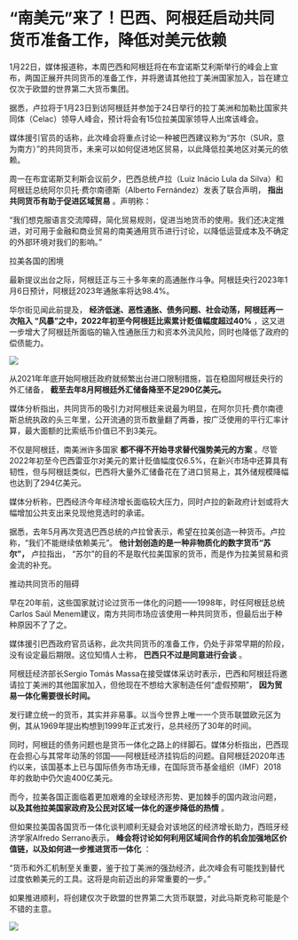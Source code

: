 # “南美元”来了！巴西、阿根廷启动共同货币准备工作，降低对美元依赖

1月22日，媒体报道称，本周巴西和阿根廷将在布宜诺斯艾利斯举行的峰会上宣布，两国正展开共同货币的准备工作，并将邀请其他拉丁美洲国家加入，旨在建立仅次于欧盟的世界第二大货币集团。

据悉，卢拉将于1月23日到访阿根廷并参加于24日举行的拉丁美洲和加勒比国家共同体（Celac）领导人峰会，预计将会有15位拉美国家领导人出席该峰会。

媒体援引官员的话称，此次峰会将重点讨论一种被巴西建议称为“苏尔（SUR，意为南方）”的共同货币，未来可以如何促进地区贸易，以此降低拉美地区对美元的依赖。

周一在布宜诺斯艾利斯会议前夕，巴西总统卢拉（Luiz Inácio Lula da Silva）和阿根廷总统阿尔贝托·费尔南德斯（Alberto
Fernández）发表了联合声明， **指出共同货币有助于促进区域贸易** 。声明称：

“我们想克服语言交流障碍，简化贸易规则，促进当地货币的使用。我们还决定推进，对可用于金融和商业贸易的南美通用货币进行讨论，以降低运营成本及不确定的外部环境对我们的影响。”

拉美各国的困境

最新提议出台之际，阿根廷正与三十多年来的高通胀作斗争。阿根廷央行2023年1月6日预计，阿根廷2023年通胀率将达98.4%。

华尔街见闻此前提及， **经济低迷、恶性通胀、债务问题、社会动荡，阿根廷再一次陷入 “风暴”之中，2022年初至今阿根廷比索累计贬值幅度超过40%**
，这又进一步增大了阿根廷所面临的输入性通胀压力和资本外流风险，同时也降低了政府的偿债能力。

![](https://inews.gtimg.com/newsapp_bt/0/15623909790/1000)

从2021年年底开始阿根廷政府就频繁出台进口限制措施，旨在稳固阿根廷央行的外汇储备， **截至去年8月阿根廷外汇储备降至不足290亿美元。**

媒体分析指出，共同货币的吸引力对阿根廷来说最为明显，在阿尔贝托·费尔南德斯总统执政的头三年里，公开流通的货币数量翻了两番，按广泛使用的平行汇率计算，最大面额的比索纸币价值已不到3美元。

不仅是阿根廷，南美洲许多国家 **都不得不开始寻求替代强势美元的方案**
。尽管2022年初至今巴西雷亚尔对美元的累计贬值幅度仅6.5%，在新兴市场中还算具有韧性，但与阿根廷类似，巴西将大量外汇储备花在了进口贸易上，其外储规模降幅也达到了294亿美元。

媒体分析称，巴西经济今年经济增长面临较大压力，同时卢拉的新政府计划或将大幅增加公共支出来兑现他竞选时的承诺。

据悉，去年5月再次竞选巴西总统的卢拉曾表示，希望在拉美创造一种货币。卢拉称，“我们不能继续依赖美元”。
**他计划创造的是一种非物质化的数字货币“苏尔”，** 卢拉指出， “苏尔”的目的不是取代拉美国家的货币，而是作为拉美贸易和资金流的补充。

推动共同货币的阻碍

早在20年前，这些国家就讨论过货币一体化的问题——1998年，时任阿根廷总统Carlos Saúl
Menem建议，南方共同市场应该使用一种共同货币，但最后出于种种原因不了了之。

媒体援引巴西政府官员话称，此次共同货币的准备工作，仍处于非常早期的阶段，没有设定最后期限。这位知情人士称， **巴西只不过是同意进行会谈** 。

阿根廷经济部长Sergio Tomás Massa在接受媒体采访时表示，巴西和阿根廷将邀请拉丁美洲的其他国家加入，但他现在不想给大家制造任何“虚假预期”，
**因为贸易一体化需要很长时间。**

发行建立统一的货币，其实并非易事。以当今世界上唯一一个货币联盟欧元区为例，其从1969年提出构想到1999年正式发行，总共经历了30年的时间。

同时，阿根廷的债务问题也是货币一体化之路上的绊脚石。媒体分析指出，巴西现在会担心与其常年动荡的邻国——阿根廷经济挂钩后的问题。自阿根廷2020年违约以来，该国基本上已与国际债务市场无缘，在国际货币基金组织（IMF）2018
年的救助中仍欠逾400亿美元。

而今，拉美各国正面临着更加艰难的全球经济形势、更加棘手的国内政治问题， **以及其他拉美国家政府及公民对区域一体化的逐步降低的热情** 。

但如果拉美国各国货币一体化谈判顺利无疑会对该地区的经济增长助力，西班牙经济学家Alfredo Serrano表示，
**峰会将讨论如何利用区域间合作的机会加强地区价值链，以及如何进一步推进货币一体化** ：

“货币和外汇机制至关重要，鉴于拉丁美洲的强劲经济，此次峰会有可能找到替代过度依赖美元的工具。这将是向前迈出的非常重要的一步。”

如果推进顺利，将创建仅次于欧盟的世界第二大货币联盟，对此马斯克称可能是个不错的主意。

![](https://inews.gtimg.com/newsapp_bt/0/15623909792/1000)

